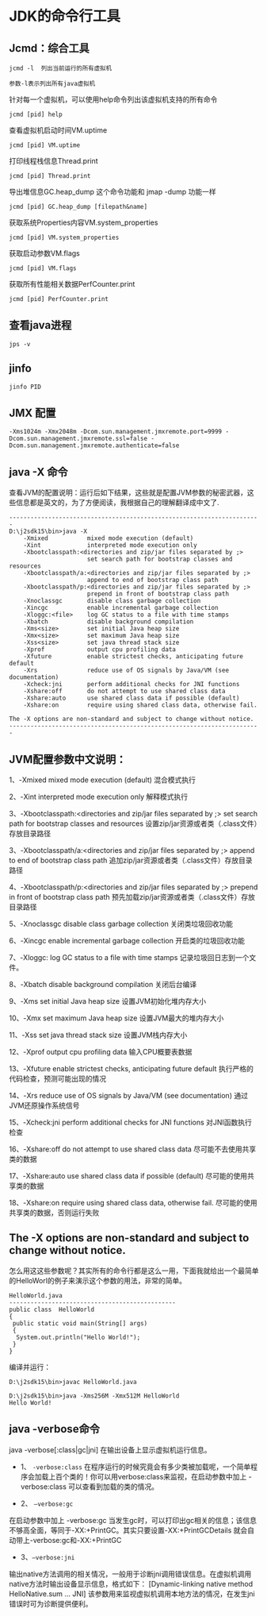 # JDK的命令行工具

## Jcmd：综合工具

```
jcmd -l  列出当前运行的所有虚拟机

参数-l表示列出所有java虚拟机
```
针对每一个虚拟机，可以使用help命令列出该虚拟机支持的所有命令

```
jcmd [pid] help
```
查看虚拟机启动时间VM.uptime

```
jcmd [pid] VM.uptime   

```
打印线程栈信息Thread.print
```
jcmd [pid] Thread.print  
```
导出堆信息GC.heap_dump  这个命令功能和 jmap -dump 功能一样

```
jcmd [pid] GC.heap_dump [filepath&name]  
```

获取系统Properties内容VM.system_properties
```
jcmd [pid] VM.system_properties 
```
获取启动参数VM.flags
```
jcmd [pid] VM.flags 
```
获取所有性能相关数据PerfCounter.print
```
jcmd [pid] PerfCounter.print  
```

## 查看java进程

```
jps -v
```

## jinfo <PID>

```
jinfo PID
```


## JMX 配置

```shell
-Xms1024m -Xmx2048m -Dcom.sun.management.jmxremote.port=9999 -Dcom.sun.management.jmxremote.ssl=false -Dcom.sun.management.jmxremote.authenticate=false
```
## java -X 命令
查看JVM的配置说明：运行后如下结果，这些就是配置JVM参数的秘密武器，这些信息都是英文的，为了方便阅读，我根据自己的理解翻译成中文了.
```
-----------------------------------------------------------------------
D:\j2sdk15\bin>java -X
    -Xmixed           mixed mode execution (default)
    -Xint             interpreted mode execution only
    -Xbootclasspath:<directories and zip/jar files separated by ;>
                      set search path for bootstrap classes and resources
    -Xbootclasspath/a:<directories and zip/jar files separated by ;>
                      append to end of bootstrap class path
    -Xbootclasspath/p:<directories and zip/jar files separated by ;>
                      prepend in front of bootstrap class path
    -Xnoclassgc       disable class garbage collection
    -Xincgc           enable incremental garbage collection
    -Xloggc:<file>    log GC status to a file with time stamps
    -Xbatch           disable background compilation
    -Xms<size>        set initial Java heap size
    -Xmx<size>        set maximum Java heap size
    -Xss<size>        set java thread stack size
    -Xprof            output cpu profiling data
    -Xfuture          enable strictest checks, anticipating future default
    -Xrs              reduce use of OS signals by Java/VM (see documentation)
    -Xcheck:jni       perform additional checks for JNI functions
    -Xshare:off       do not attempt to use shared class data
    -Xshare:auto      use shared class data if possible (default)
    -Xshare:on        require using shared class data, otherwise fail.
 
The -X options are non-standard and subject to change without notice.
-----------------------------------------------------------------------
```
 
JVM配置参数中文说明：
-----------------------------------------------------------------------
1、-Xmixed           mixed mode execution (default)
 混合模式执行
 
2、-Xint             interpreted mode execution only
 解释模式执行
 
3、-Xbootclasspath:<directories and zip/jar files separated by ;>
      set search path for bootstrap classes and resources
 设置zip/jar资源或者类（.class文件）存放目录路径
 
3、-Xbootclasspath/a:<directories and zip/jar files separated by ;>
      append to end of bootstrap class path
 追加zip/jar资源或者类（.class文件）存放目录路径
 
4、-Xbootclasspath/p:<directories and zip/jar files separated by ;>
      prepend in front of bootstrap class path
 预先加载zip/jar资源或者类（.class文件）存放目录路径
 
5、-Xnoclassgc       disable class garbage collection
 关闭类垃圾回收功能
 
6、-Xincgc           enable incremental garbage collection
 开启类的垃圾回收功能
 
7、-Xloggc:<file>    log GC status to a file with time stamps
 记录垃圾回日志到一个文件。
 
8、-Xbatch           disable background compilation
 关闭后台编译
 
9、-Xms<size>        set initial Java heap size
 设置JVM初始化堆内存大小
 
10、-Xmx<size>        set maximum Java heap size
 设置JVM最大的堆内存大小
 
11、-Xss<size>        set java thread stack size
 设置JVM栈内存大小
 
12、-Xprof            output cpu profiling data
 输入CPU概要表数据
 
13、-Xfuture          enable strictest checks, anticipating future default
 执行严格的代码检查，预测可能出现的情况
 
14、-Xrs              reduce use of OS signals by Java/VM (see documentation)
 通过JVM还原操作系统信号
 
15、-Xcheck:jni       perform additional checks for JNI functions
 对JNI函数执行检查
 
16、-Xshare:off       do not attempt to use shared class data
 尽可能不去使用共享类的数据
 
17、-Xshare:auto      use shared class data if possible (default)
 尽可能的使用共享类的数据
 
18、-Xshare:on       require using shared class data, otherwise fail.
 尽可能的使用共享类的数据，否则运行失败
 
The -X options are non-standard and subject to change without notice.
-----------------------------------------------------------------------
 
怎么用这这些参数呢？其实所有的命令行都是这么一用，下面我就给出一个最简单的HelloWorl的例子来演示这个参数的用法，非常的简单。
```
HelloWorld.java
-----------------------------------------------
public class  HelloWorld
{
 public static void main(String[] args)
 {
  System.out.println("Hello World!");
 }
}
```
编译并运行：
```
D:\j2sdk15\bin>javac HelloWorld.java
 
D:\j2sdk15\bin>java -Xms256M -Xmx512M HelloWorld
Hello World!
```
## java -verbose命令

java -verbose[:class|gc|jni] 在输出设备上显示虚拟机运行信息。

* 1、 `-verbose:class`
在程序运行的时候究竟会有多少类被加载呢，一个简单程序会加载上百个类的！你可以用verbose:class来监视，在启动参数中加上 -verbose:class 可以查看到加载的类的情况。

* 2、 `–verbose:gc`

在启动参数中加上 -verbose:gc 当发生gc时，可以打印出gc相关的信息；该信息不够高全面，等同于-XX:+PrintGC。其实只要设置-XX:+PrintGCDetails 就会自动带上-verbose:gc和-XX:+PrintGC

* 3、`–verbose:jni`

输出native方法调用的相关情况，一般用于诊断jni调用错误信息。在虚拟机调用native方法时输出设备显示信息，格式如下： [Dynamic-linking native method HelloNative.sum ... JNI] 该参数用来监视虚拟机调用本地方法的情况，在发生jni错误时可为诊断提供便利。
 
